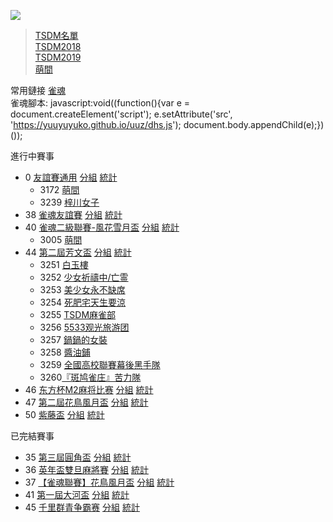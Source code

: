 ![](https://www.z4a.net/images/2018/08/01/u.png)

>[TSDM名單](list.md)  
>[TSDM2018](tsdm2018.md)  
>[TSDM2019](tsdm2019.md)  
>[萌間](moe.md)  

常用鏈接
[雀魂](https://majsoul.union-game.com/#/)  
雀魂腳本: javascript:void((function(){var e = document.createElement('script'); e.setAttribute('src', 'https://yuuyuyuko.github.io/uuz/dhs.js'); document.body.appendChild(e);})());  

進行中賽事
- 0 [友誼賽通用](https://mahjong.pub/admin.php?cid=0&amp;c_pw=yyyyyyy) [分組](https://mahjong.pub/?cid=0#!class) [統計](https://mahjong.pub/?cid=0#!ranking)
   - 3172 [萌間](https://mahjong.pub/team.htm?t_pw=3wlAlSPl1m0N4cFN5T@DzA)
   - 3239 [梓川女子](https://mahjong.pub/team.htm?t_pw=1qey9O10wPRkb3oBSlUeEt)
- 38 [雀魂友誼賽](https://mahjong.pub/admin.php?cid=38&amp;c_pw=yysyys) [分組](https://mahjong.pub/?cid=38#!class) [統計](https://mahjong.pub/?cid=38#!ranking)
- 40 [雀魂二級聯賽-風花雪月盃](https://mahjong.pub/admin.php?cid=40&amp;c_pw=fhxy) [分組](https://mahjong.pub/?cid=40#!class) [統計](https://mahjong.pub/?cid=40#!ranking)
    - 3005 [萌間](https://mahjong.pub/team.htm?t_pw=3ievgia=WXm3vW3u3OR3eA)
- 44 [第二屆芳文盃](https://mahjong.pub/admin.php?cid=44&c_pw=fwb2fwb) [分組](https://mahjong.pub/?cid=44#!class) [統計](https://mahjong.pub/?cid=44#!ranking)
    - 3251 [白玉樓](https://mahjong.pub/team.htm?t_pw=2qhwleLfpZuqOVizWYODxu)
    - 3252 [少女祈禱中/亡霊](https://mahjong.pub/team.htm?t_pw=1UD81Amk6OIwgojqZ8m7XP)
    - 3253 [美少女永不缺席](https://mahjong.pub/team.htm?t_pw=0MzrnpcjsiCpLcWsHmW6do)
    - 3254 [死肥宅天生要涼](https://mahjong.pub/team.htm?t_pw=2ra4rbz@wnh4q4sai1rOYN)
    - 3255 [TSDM麻雀部](https://mahjong.pub/team.htm?t_pw=1qwVtsUwxVklfZVL@iP8Ns)
    - 3256 [5533观光旅游团](https://mahjong.pub/team.htm?t_pw=2ZvnJzpA364JKqfNGmhCgj)
    - 3257 [鍋鍋的女裝](https://mahjong.pub/team.htm?t_pw=0vakwiXdly2uUwc0t8Hl00)
    - 3258 [醬油鋪](https://mahjong.pub/team.htm?t_pw=3Hrk@HjisbYmz0KxgYn7v8)
    - 3259 [全國高校聯賽幕後黑手隊](https://mahjong.pub/team.htm?t_pw=1ilrwUB00cyN7O@pxc91a6)
    - 3260[『斑鸠雀庄』苦力隊](https://mahjong.pub/team.htm?t_pw=01VEBc4QudBooFJxCnYkFa)
- 46 [东方杯M2麻将比赛](https://mahjong.pub/admin.php?cid=46&c_pw=dfbm2) [分組](https://mahjong.pub/?cid=46#!class) [統計](https://mahjong.pub/?cid=46#!ranking)
- 47 [第二屆花鳥風月盃](https://mahjong.pub/admin.php?cid=47&amp;c_pw=hnfy) [分組](https://mahjong.pub/?cid=47#!class) [統計](https://mahjong.pub/?cid=47#!ranking)
- 50 [紫藤盃](https://mahjong.pub/admin.php?cid=50&amp;c_pw=tsdm) [分組](https://mahjong.pub/?cid=50#!class) [統計](https://mahjong.pub/?cid=50#!ranking)

已完結賽事
- 35 [第三屆圓角盃](https://mahjong.pub/admin.php?cid=35&amp;c_pw=yjbyjb3) [分組](https://mahjong.pub/?cid=35#!class) [統計](https://mahjong.pub/?cid=35#!ranking)
- 36 [英年盃雙旦麻將賽](https://mahjong.pub/admin.php?cid=36&amp;c_pw=ynbynbnb) [分組](https://mahjong.pub/?cid=36#!class) [統計](https://mahjong.pub/?cid=36#!ranking)
- 37 [【雀魂聯賽】花鳥風月盃](https://mahjong.pub/admin.php?cid=37&amp;c_pw=hnfy) [分組](https://mahjong.pub/?cid=37#!class) [統計](https://mahjong.pub/?cid=37#!ranking)
- 41 [第一屆大河盃](https://mahjong.pub/admin.php?cid=41&amp;c_pw=dhdhd) [分組](https://mahjong.pub/?cid=41#!class) [統計](https://mahjong.pub/?cid=41#!ranking)
- 45 [千里群青争霸赛](https://mahjong.pub/admin.php?cid=45&amp;c_pw=qlsqls) [分組](https://mahjong.pub/?cid=45#!class) [統計](https://mahjong.pub/?cid=45#!ranking)
